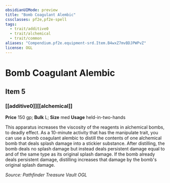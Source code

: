 ```yaml
---
obsidianUIMode: preview
title: "Bomb Coagulant Alembic"
cssclasses: pf2e,pf2e-spell
tags:
  - trait/additive0
  - trait/alchemical
  - trait/common
aliases: "Compendium.pf2e.equipment-srd.Item.B4wxZ7mvBDJPWPvZ"
license: OGL
---
```

# Bomb Coagulant Alembic
## Item 5
### [[additive0]][[alchemical]]


**Price** 150 gp; 
**Bulk** L; **Size** med
**Usage** held-in-two-hands

This apparatus increases the viscosity of the reagents in alchemical bombs, to deadly effect. As a 10-minute activity that has the manipulate trait, you can use a bomb coagulant alembic to distill the contents of one alchemical bomb that deals splash damage into a stickier substance. After distilling, the bomb deals no splash damage but instead deals persistent damage equal to and of the same type as its original splash damage. If the bomb already deals persistent damage, distilling increases that damage by the bomb's original splash damage.

*Source: Pathfinder Treasure Vault*
*OGL*